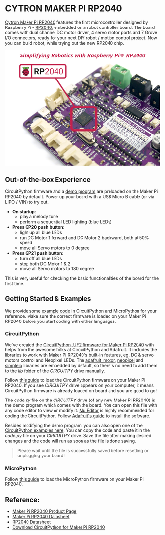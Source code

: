 # CYTRON MAKER PI RP2040
[Cytron Maker Pi RP2040](https://www.cytron.io/p-maker-pi-rp2040) features the first microcontroller designed by Raspberry Pi - [RP2040](https://www.raspberrypi.org/documentation/rp2040/getting-started/), embedded on a robot controller board. The board comes with dual channel DC motor driver, 4 servo motor ports and 7 Grove I/O connectors, ready for your next DIY robot / motion control project. Now you can build robot, while trying out the new RP2040 chip.

![Maker Pi RP2040](/maker-pi-rp2040-tagline.png)

## Out-of-the-box Experience
CircuitPython firmware and a [demo program](/Examples/CircuitPython/Out-of-the-box%20Demo%20Code/code.py) are preloaded on the Maker Pi RP2040 by default. Power up your board with a USB Micro B cable (or via LIPO / VIN) to try out.
- **On startup**:
   - play a melody tune
   - perform a sequential LED lighting (blue LEDs)
- **Press GP20 push button**:
   - light up all blue LEDs
   - run DC Motor 1 forward and DC Motor 2 backward, both at 50% speed
   - move all Servo motors to 0 degree
- **Press GP21 push button**: 
   - turn off all blue LEDs
   - stop both DC Motor 1 & 2
   - move all Servo motors to 180 degree

This is very useful for checking the basic functionalities of the board for the first time.

## Getting Started & Examples
We provide some [example code](/Examples) in CircuitPython and MicroPython for your reference. Make sure the correct firmware is loaded on your Maker Pi RP2040 before you start coding with either languages.

### CircuitPython
We've created the [CircuitPython .UF2 firmware for Maker Pi RP2040](https://circuitpython.org/board/cytron_maker_pi_rp2040/) with helps from the awesome folks at CircuitPython and Adafruit. It includes the libraries to work with Maker Pi RP2040's built-in features, eg. DC & servo motors control and Neopixel LEDs. The [adafruit_motor](https://github.com/adafruit/Adafruit_CircuitPython_Motor), [neopixel](https://github.com/adafruit/Adafruit_CircuitPython_NeoPixel) and [simpleio](https://github.com/adafruit/Adafruit_CircuitPython_SimpleIO) libraries are embedded by default, so there's no need to add them to the _lib_ folder of the _CIRCUITPY_ drive manually.

Follow [this guide](/setup-circuitpython.md) to load the CircuitPython firmware on your Maker Pi RP2040.
If you see _CIRCUITPY_ drive appears on your computer, it means CircuitPython firmware is already loaded on board and you are good to go! 

The _code.py_ file on the _CIRCUITPY_ drive (of any new Maker Pi RP2040) is the demo program which comes with the board. You can open this file with any code editor to view or modify it. [Mu Editor](https://codewith.mu/) is highly recommended for coding the CircuitPython. Follow [Adafruit's guide](https://learn.adafruit.com/welcome-to-circuitpython/installing-mu-editor) to install the software.

Besides modifying the demo program, you can also open one of the [CircuitPython examples here](/Examples/CircuitPython). You can copy the code and paste it in the _code.py_ file on your _CIRCUITPY_ drive. Save the file after making desired changes and the code will run as soon as the file is done saving.
> Please wait until the file is successfully saved before resetting or unplugging your board!



### MicroPython

Follow [this guide](https://www.raspberrypi.org/documentation/rp2040/getting-started/#getting-started-with-micropython) to load the MicroPython firmware on your Maker Pi RP2040.



## Reference:

- [Maker Pi RP2040 Product Page](https://www.cytron.io/p-maker-pi-rp2040)
- [Maker Pi RP2040 Datasheet](https://docs.google.com/document/d/1DJASwxgbattM37V4AIlJVR4pxukq0up25LppA8-z_AY/edit?usp=sharing)
- [RP2040 Datasheet](https://datasheets.raspberrypi.org/rp2040/rp2040-datasheet.pdf)
- [Download CircuitPython for Maker Pi RP2040](https://circuitpython.org/board/cytron_maker_pi_rp2040/)
